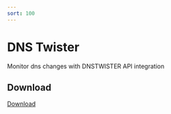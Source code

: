 ```yaml
---
sort: 100
---
```


# DNS Twister

Monitor dns changes with DNSTWISTER API integration

## Download

[Download](https://github.com/z1pti3/jimiPlugin-dnstwister)

